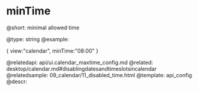 minTime
=============

@short: minimal allowed time
	

@type: string
@example:

{ view:"calendar", minTime:"08:00" }

@relatedapi:
	api/ui.calendar_maxtime_config.md
@related:
	desktop/calendar.md#disablingdatesandtimeslotsincalendar
@relatedsample:
	09_calendar/11_disabled_time.html
@template:	api_config
@descr:


